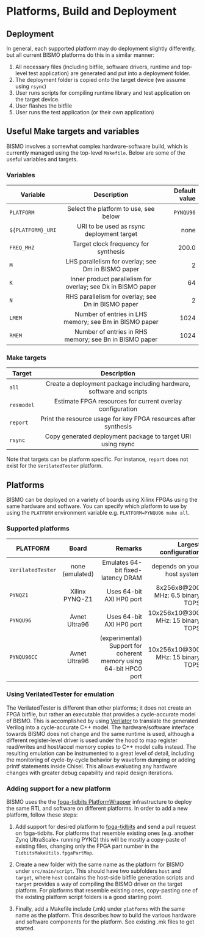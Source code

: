 # Platforms, Build and Deployment

## Deployment

In general, each supported platform may do deployment slightly differently,
but all current BISMO platforms do this in a similar manner:

1. All necessary files (including bitfile, software drivers, runtime and top-level test application) are generated and put into a deployment folder.
2. The deployment folder is copied onto the target device (we assume using `rsync`)
3. User runs scripts for compiling runtime library and test application on the target device.
4. User flashes the bitfile
5. User runs the test application (or their own application)

## Useful Make targets and variables

BISMO involves a somewhat complex hardware-software build, which is currently managed using the top-level `Makefile`. Below are some of the useful variables and targets.

### Variables
| Variable        | Description  | Default value |
| ------------- |:-------------:|-------------:|
| `PLATFORM` | Select the platform to use, see below | `PYNQU96` |
| `${PLATFORM}_URI` | URI to be used as rsync deployment target | none |
| `FREQ_MHZ` | Target clock frequency for synthesis | 200.0 |
| `M` | LHS parallelism for overlay; see Dm in BISMO paper | 2 |
| `K` | Inner product parallelism for overlay; see Dk in BISMO paper | 64 |
| `N` | RHS parallelism for overlay; see Dn in BISMO paper | 2 |
| `LMEM` | Number of entries in LHS memory; see Bm in BISMO paper | 1024 |
| `RMEM` | Number of entries in RHS memory; see Bn in BISMO paper | 1024 |

### Make targets

| Target        | Description  |
| ------------- |:-------------:|
| `all` | Create a deployment package including hardware, software and scripts |
| `resmodel` | Estimate FPGA resources for current overlay configuration |
| `report` | Print the resource usage for key FPGA resources after synthesis |
| `rsync` | Copy generated deployment package to target URI using rsync |

Note that targets can be platform specific. For instance, `report` does not
exist for the `VerilatedTester` platform.


## Platforms

BISMO can be deployed on a variety of boards using Xilinx FPGAs using the
same hardware and software.
You can specify which platform to use by using the `PLATFORM` environment
variable e.g. `PLATFORM=PYNQU96 make all`.

### Supported platforms

| PLATFORM        | Board       | Remarks  | Largest configuration  |
| ------------- |:-------------:| -----:| -----:|
| `VerilatedTester`      | none (emulated) | Emulates 64-bit fixed-latency DRAM | depends on your host system |
| `PYNQZ1`      | Xilinx PYNQ-Z1 | Uses 64-bit AXI HP0 port | 8x256x8@200 MHz: 6.5 binary TOPS |
| `PYNQU96`      | Avnet Ultra96 |  Uses 64-bit AXI HP0 port | 10x256x10@300 MHz: 15 binary TOPS |
| `PYNQU96CC` | Avnet Ultra96 | (experimental) Support for coherent memory using 64-bit HPC0 port | 10x256x10@300 MHz: 15 binary TOPS |

### Using VerilatedTester for emulation

The VerilatedTester is different than other platforms; it does not create an
FPGA bitfile, but rather an executable that provides a cycle-accurate model of
BISMO. This is accomplished by using [Verilator](https://www.veripool.org/wiki/verilator)
to translate the generated Verilog into a cycle-accurate C++ model.
The hardware/software interface towards BISMO does not change and the same
runtime is used, although a different register-level driver is used under
the hood to map register read/writes and host/accel memory copies to C++ model
calls instead. The resulting emulation can be instrumented to a great level of
detail, including the monitoring of cycle-by-cycle behavior by waveform
dumping or adding printf statements inside Chisel. This allows evaluating
any hardware changes with greater debug capability and rapid design iterations.

### Adding support for a new platform

BISMO uses the the [fpga-tidbits
PlatformWrapper](https://github.com/maltanar/fpga-tidbits/wiki/platformwrapper)
infrastructure to deploy the same RTL and software on different platforms.
In order to add a new platform, follow these steps:

1. Add support for desired platform to
[fpga-tidbits](https://github.com/maltanar/fpga-tidbits)
and send a pull request on fpga-tidbits. For platforms that resemble existing
ones (e.g. another Zynq UltraScale+ running PYNQ) this will be mostly a
copy-paste of existing files, changing only the FPGA part number in the
`TidbitsMakeUtils.fpgaPartMap`.

2. Create a new folder with the same name as the platform for BISMO under
`src/main/script`. This should have two subfolders `host` and `target`, where
`host` contains the host-side bitfile generation scripts and `target` provides
a way of compiling the BISMO driver on the target platform. For platforms that
resemble existing ones, copy-pasting one of the existing platform script
folders is a good starting point.

3. Finally, add a Makefile include (.mk) under `platforms` with the same name as
the platform. This describes how to build the various hardware and software
components for the platform. See existing .mk files to get started.
